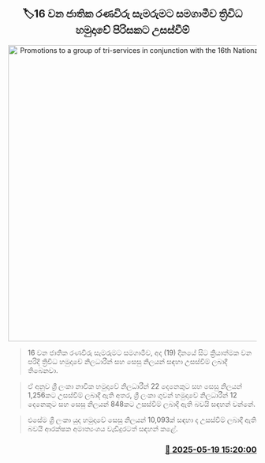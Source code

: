 <p align='center'><b><h2 align='center' title='Promotions to a group of tri-services in conjunction with the 16th National War Heroes' Day'>🏷‍16 වන ජාතික රණවිරු සැමරුමට සමගාමීව ත්‍රිවිධ හමුදාවේ පිරිසකට උසස්වීම්</h2></b></p>
<p align='center'><img src='https://helakuru.sgp1.cdn.digitaloceanspaces.com/esana/images/lib/ministry-of-defence-2-archived.jpg' width='600' alt='Promotions to a group of tri-services in conjunction with the 16th National War Heroes' Day'></p>

> 16 වන ජාතික රණවිරු සැමරුමට සමගාමීව, අද (19) දිනයේ සිට ක්‍රියාත්මක වන පරිදි ත්‍රිවිධ හමුදාවේ නිලධාරීන් සහ සෙසු නිලයන් සඳහා උසස්වීම් ලබාදී තිබෙනවා.

> ඒ අනුව ශ්‍රී ලංකා නාවික හමුදාවේ නිලධාරීන් 22 දෙනෙකුට සහ සෙසු නිලයන් 1,256කට උසස්වීම් ලබාදී ඇති අතර, ශ්‍රී ලංකා ගුවන් හමුදාවේ නිලධාරීන් 12 දෙනෙකුට සහ සෙසු නිලයන් 848කට උසස්වීම් ලබාදී ඇති බවයි සඳහන් වන්නේ.

> එසේම ශ්‍රී ලංකා යුද හමුදාවේ සෙසු නිලයන් 10,093ක් සඳහා ද උසස්වීම් ලබාදී ඇති බවයි ආරක්ෂක අමාත්‍යංශය වැඩිදුරටත් සඳහන් කළේ. 



<h3 align='right'><a href='https://www.helakuru.lk/esana/p/110226/'>📅 2025-05-19 15:20:00</a></h3>
